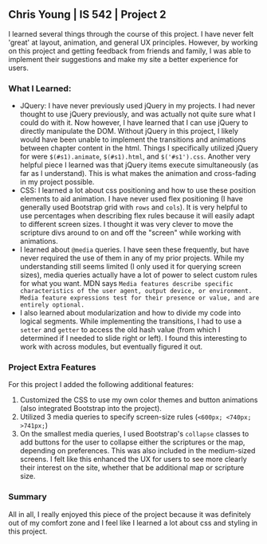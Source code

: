 ## Chris Young | IS 542 | Project 2
I learned several things through the course of this project. I have never felt 'great' at layout, animation, and general UX principles. However, by working on this project and getting feedback from friends and family, I was able to implement their suggestions and make my site a better experience for users.

### What I Learned:
* JQuery: I have never previously used jQuery in my projects. I had never thought to use jQuery previously, and was actually not quite sure what I could do with it. Now however, I have learned that I can use jQuery to directly manipulate the DOM. Without jQuery in this project, I likely would have been unable to implement the transitions and animations between chapter content in the html. Things I specifically utilized jQuery for were `$(#s1).animate`, `$(#s1).html`, and `$('#s1').css`. Another very helpful piece I learned was that jQuery items execute simultaneously (as far as I understand). This is what makes the animation and cross-fading in my project possible.
* CSS: I learned a lot about css positioning and how to use these position elements to aid animation. I have never used flex positioning (I have generally used Bootstrap grid with `rows` and `cols`). It is very helpful to use percentages when describing flex rules because it will easily adapt to different screen sizes. I thought it was very clever to move the scripture divs around to on and off the "screen" while working with animations.
* I learned about `@media` queries. I have seen these frequently, but have never required the use of them in any of my prior projects. While my understanding still seems limited (I only used it for querying screen sizes), media queries actually have a lot of power to select custom rules for what you want. MDN says `Media features describe specific characteristics of the user agent, output device, or environment. Media feature expressions test for their presence or value, and are entirely optional.`
* I also learned about modularization and how to divide my code into logical segments. While implementing the transitions, I had to use a `setter` and `getter` to access the old hash value (from which I determined if I needed to slide right or left). I found this interesting to work with across modules, but eventually figured it out.

### Project Extra Features
For this project I added the following additional features:
1. Customized the CSS to use my own color themes and button animations (also integrated Bootstrap into the project).
2. Utilized 3 media queries to specify screen-size rules (`<600px; <740px; >741px;`)
3. On the smallest media queries, I used Bootstrap's `collapse` classes to add buttons for the user to collapse either the scriptures or the map, depending on preferences. This was also included in the medium-sized screens. I felt like this enhanced the UX for users to see more clearly their interest on the site, whether that be additional map or scripture size.

### Summary
All in all, I really enjoyed this piece of the project because it was definitely out of my comfort zone and I feel like I learned a lot about css and styling in this project.
